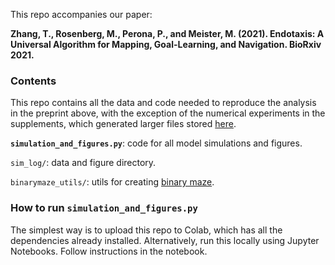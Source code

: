 This repo accompanies our paper:

**Zhang, T., Rosenberg, M., Perona, P., and Meister, M. (2021). Endotaxis: A Universal Algorithm for Mapping, Goal-Learning, and Navigation. BioRxiv 2021.**

### Contents
This repo contains all the data and code needed to reproduce the analysis in the preprint above, with the exception of the numerical experiments in the supplements, which generated larger files stored [here](https://drive.google.com/drive/folders/1Gc4Ixx6p0kF3jn2goYqES0osovCumXWS?usp=sharing).

**`simulation_and_figures.py`**: code for all model simulations and figures.

`sim_log/`: data and figure directory.

`binarymaze_utils/`: utils for creating [binary maze](https://github.com/markusmeister/Rosenberg-2021-Repository).

### How to run `simulation_and_figures.py`

The simplest way is to upload this repo to Colab, which has all the dependencies already installed. Alternatively, run this locally using Jupyter Notebooks. Follow instructions in the notebook.

